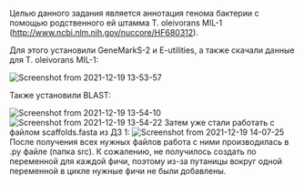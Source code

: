 Целью данного задания является аннотация генома бактерии с помощью родственного ей штамма T. oleivorans MIL-1 (http://www.ncbi.nlm.nih.gov/nuccore/HF680312).


Для этого установили GeneMarkS-2 и E-utilities, а также скачали данные для T. oleivorans MIL-1:

![Screenshot from 2021-12-19 13-53-57](https://user-images.githubusercontent.com/60808642/146672975-a2b3917b-cacc-4442-98bb-6e26363a9c46.png)

Также установили BLAST: 

![Screenshot from 2021-12-19 13-54-10](https://user-images.githubusercontent.com/60808642/146672984-c506ca25-111f-49e3-98ae-24f35820aa8d.png)
![Screenshot from 2021-12-19 13-54-22](https://user-images.githubusercontent.com/60808642/146672989-fba50718-9713-4a82-9492-b3a13b24534f.png)
Затем уже стали работать с файлом scaffolds.fasta из ДЗ 1:
![Screenshot from 2021-12-19 14-07-25](https://user-images.githubusercontent.com/60808642/146673001-b907ddae-d51f-42f3-b45e-5d307be60d47.png)
После получения всех нужных файлов работа с ними производилась в .py файле (папка src). К сожалению, не получилось создать по переменной для каждой фичи, поэтому из-за путаницы вокруг одной переменной в цикле нужные фичи не были добавлены.

